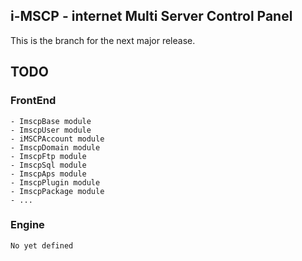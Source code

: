 ## i-MSCP - internet Multi Server Control Panel

This is the branch for the next major release.

## TODO

### FrontEnd

	- ImscpBase module
	- ImscpUser module
	- iMSCPAccount module
	- ImscpDomain module
	- ImscpFtp module
	- ImscpSql module
	- ImscpAps module
	- ImscpPlugin module
	- ImscpPackage module
	- ...

### Engine

	No yet defined
